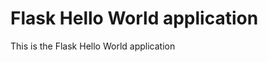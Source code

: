 Flask Hello World application
=============================

This is the Flask Hello World application
